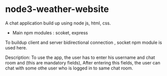 # node3-weather-website
A chat application build up using node js, html, css.

* Main npm modules : scoket, express
    
To buildup client and server bidirectional connection , socket npm module is used here.

Description: To use the app, the user has to enter his username and chat room and (this are mandatory fields), After entering this fields, the user can chat with some 
othe user who is logged in to same chat room.
